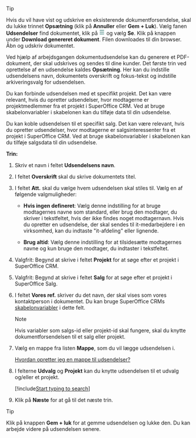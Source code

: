 <!-- markdownlint-disable-file MD041 -->
> [!TIP]
> Hvis du vil have vist og udskrive en eksisterende dokumentforsendelse, skal du lukke trinnet **Opsætning** (klik på **Annuller** eller **Gem + Luk**). Vælg fanen **Udsendelser** find dokumentet, klik på ![ikon][img1] og vælg  **Se**. Klik på knappen under **Download genereret dokument**. Filen downloades til din browser. Åbn og udskriv dokumentet.

Ved hjælp af arbejdsgangen dokumentudsendelse kan du generere et PDF-dokument, der skal udskrives og sendes til dine kunder. Det første trin ved oprettelse af en udsendelse kaldes **Opsætning**. Her kan du indstille udsendelsens navn, dokumentets overskrift og fokus-tekst og indstille arkiveringsvalg for udsendelsen.

Du kan forbinde udsendelsen med et specifikt projekt. Det kan være relevant, hvis du opretter udsendelser, hvor modtagerne er projektmedlemmer fra et projekt i SuperOffice CRM. Ved at bruge skabelonvariabler i skabelonen kan du tilføje data til din udsendelse.

Du kan koble udsendelsen til et specifikt salg. Det kan være relevant, hvis du opretter udsendelser, hvor modtagerne er salgsinteressenter fra et projekt i SuperOffice CRM. Ved at bruge skabelonvariabler i skabelonen kan du tilføje salgsdata til din udsendelse.

**Trin:**

1. Skriv et navn i feltet **Udsendelsens navn**.

2. I feltet **Overskrift** skal du skrive dokumentets titel.

3. I feltet **Att.** skal du vælge hvem udsendelsen skal stiles til. Vælg en af følgende valgmuligheder:

    * **Hvis ingen defineret**: Vælg denne indstilling for at bruge modtagernes navne som standard, eller brug den modtager, du skriver i tekstfeltet, hvis der ikke findes noget modtagernavn. Hvis du opretter en udsendelse, der skal sendes til it-medarbejdere i en virksomhed, kan du indtaste "it-afdeling" eller lignende.

    * **Brug altid**: Vælg denne indstilling for at tilsidesætte modtagernes navne og kun bruge den modtager, du indtaster i tekstfeltet.

4. Valgfrit: Begynd at skrive i feltet **Projekt** for at søge efter et projekt i SuperOffice CRM.

5. Valgfrit: Begynd at skrive i feltet **Salg** for at søge efter et projekt i SuperOffice Salg.

6. I feltet **Vores ref.** skriver du det navn, der skal vises som vores kontaktperson i dokumentet. Du kan bruge SuperOffice CRMs [skabelonvariabler][1] i dette felt.

    > [!NOTE]
    > Hvis variabler som salgs-id eller projekt-id skal fungere, skal du knytte dokumentforsendelsen til et salg eller projekt.

7. Vælg en mappe fra listen **Mappe**, som du vil lægge udsendelsen i.

    [Hvordan opretter jeg en mappe til udsendelser?][19]

8. I felterne **Udvalg** og **Projekt** kan du knytte udsendelsen til et udvalg og/eller et projekt.

    [!include[Start typing to search](type-to-search.md)]

9. Klik på **Næste** for at gå til det næste trin.

> [!TIP]
> Klik på knappen **Gem + luk** for at gemme udsendelsen og lukke den. Du kan arbejde videre på udsendelsen senere.

<!-- Referenced links -->
[1]: ../../../../../document/templates/variables/index.md
[19]: ../../../../learn/create-folder.md

<!-- Referenced images -->
[img1]: ../../../../../../media/icons/btn-menu.png
